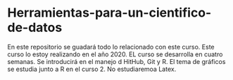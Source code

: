 # Herramientas-para-un-cientifico-de-datos
En este repositorio se guadará todo lo relacionado con este curso.
Este curso lo estoy realizando en el año 2020.
EL curso se desarrolla en cuatro semanas.
Se introducirá en el manejo d HitHub, Git y R.
El tema de gráficos se estudia junto a R en el curso 2.
No estudiaremoa Latex.

